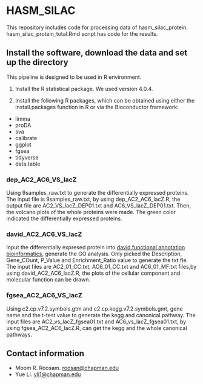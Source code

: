 # HASM_SILAC
This repository includes code for processing data of hasm_silac_protein. hasm_silac_protein_total.Rmd script has code for the results.

## Install the software, download the data and set up the directory
This pipeline is designed to be used in R environment.

1. Install the R statistical package. We used version 4.0.4.

2. Install the following R packages, which can be obtained using either the install.packages function in R or via the Bioconductor framework:

* limma
* proDA
* sva
* calibrate
* ggplot
* fgsea
* tidyverse
* data.table

### dep_AC2_AC6_VS_lacZ
Using 9samples_raw.txt to generate the differentially expressed proteins. The input file is 9samples_raw.txt, by using dep_AC2_AC6_lacZ.R, the output file are AC2_VS_lacZ_DEP01.txt and AC6_VS_lacZ_DEP01.txt. Then, the volcano plots of the whole proteins were made. The green color indicated the differentially expressed proteins.

### david_AC2_AC6_VS_lacZ
Input the differentially expresed protein into [david functional annotation bioinformatics](https://david.ncifcrf.gov/), generate the GO analysis. Only picked the Description, Gene_COunt, P_Value and Enrichment_Ratio value to generate the txt fle. The input files are AC2_01_CC.txt, AC6_01_CC.txt and AC6_01_MF.txt files,by using david_AC2_AC6_lacZ.R, the plots of the cellular component and molecular function can be drawn.

### fgsea_AC2_AC6_VS_lacZ
Using c2.cp.v7.2.symbols.gtm and c2.cp.kegg.v7.2.symbols.gmt, gene name and the t-test value to generate the kegg and canonical pathway. The input files are AC2_vs_lacZ_fgsea01.txt and AC6_vs_lacZ_fgsea01.txt, by using fgsea_AC2_AC6_lacZ.R, can get the kegg and the whole canonical pathways.

## Contact information

* Moom R. Roosam. [roosan@chapman.edu](mailto:roosan@chapman.edu)
* Yue Li. [yli1@chapman.edu](mailto:yli1@chapman.edu)


    
